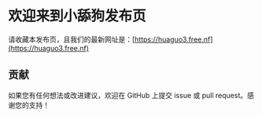 # 欢迎来到小舔狗发布页

请收藏本发布页，且我们的最新网址是：[https://huaguo3.free.nf](https://huaguo3.free.nf)

## 贡献

如果您有任何想法或改进建议，欢迎在 GitHub 上提交 issue 或 pull request。感谢您的支持！

